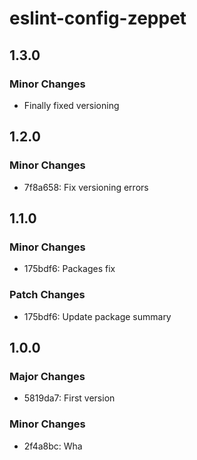 # eslint-config-zeppet

## 1.3.0

### Minor Changes

- Finally fixed versioning

## 1.2.0

### Minor Changes

- 7f8a658: Fix versioning errors

## 1.1.0

### Minor Changes

- 175bdf6: Packages fix

### Patch Changes

- 175bdf6: Update package summary

## 1.0.0

### Major Changes

- 5819da7: First version

### Minor Changes

- 2f4a8bc: Wha
